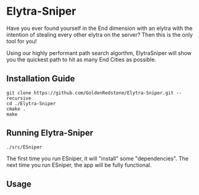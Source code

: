 # Elytra-Sniper
Have you ever found yourself in the End dimension with an elytra with the intention of stealing every other elytra on the server? Then this is the only tool for you!

Using our highly performant path search algorthm, ElytraSniper will show you the quickest path to hit as many End Cities as possible.

## Installation Guide
    git clone https://github.com/GoldenRedstone/Elytra-Sniper.git --recursive
    cd ./Elytra-Sniper
    cmake .
    make

## Running Elytra-Sniper
    ./src/ESniper
    
The first time you run ESniper, it will "install" some "dependencies". The next time you run ESniper, the app will be fully functional.

## Usage
